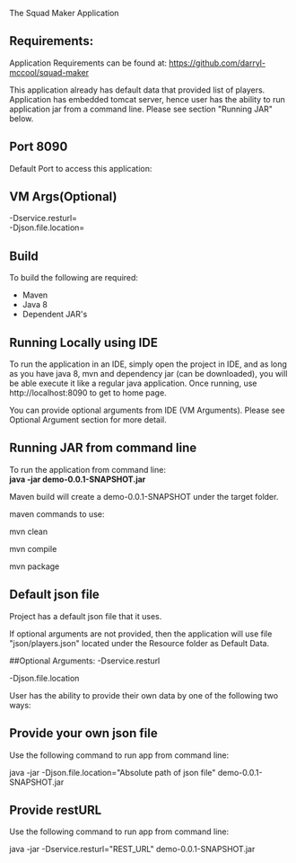 The Squad Maker Application

## Requirements:<br/>
Application Requirements can be found at:
https://github.com/darryl-mccool/squad-maker

This application already has default data that provided list of players.
Application has embedded tomcat server, hence user has the ability to run application jar
from a command line. Please see section "Running JAR" below.

## Port 8090 <br/>
Default Port to access this application:

## VM Args(Optional)<br/>
-Dservice.resturl=<BR/>
-Djson.file.location=

## Build<br/>
To build the following are required:
- Maven
- Java 8
- Dependent JAR's

## Running Locally using IDE<br/>
To run the application in an IDE, simply open the project in IDE, and as long as
you have java 8, mvn and dependency jar (can be downloaded), you will be able execute it
like a regular java application. Once running, use http://localhost:8090 to get to home page.

You can provide optional arguments from IDE (VM Arguments). Please see Optional Argument section for more detail.

## Running JAR from command line<br/>
To run the application from command line:<br/> 
<b>java -jar demo-0.0.1-SNAPSHOT.jar</b>

Maven build will create a demo-0.0.1-SNAPSHOT under the target folder.

maven commands to use:

mvn clean

mvn compile

mvn package

## Default json file<br/>

Project has a default json file that it uses.
 
If optional arguments are not provided, then the application will use file "json/players.json"
located under the Resource folder as Default Data.

##Optional Arguments:
-Dservice.resturl

-Djson.file.location


User has the ability to provide their own data by one of the following two ways:<br/>
## Provide your own json file<br/>
Use the following command to run app from command line:

java -jar -Djson.file.location="Absolute path of json file" demo-0.0.1-SNAPSHOT.jar

## Provide restURL <br/>
Use the following command to run app from command line:

java -jar -Dservice.resturl="REST_URL" demo-0.0.1-SNAPSHOT.jar

